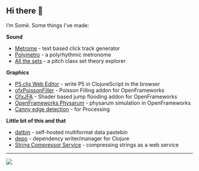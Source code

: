## Hi there 👋

I’m Somē. Some things I've made:

**Sound**
- [Metrome](https://github.com/somecho/metrome) - text based click track generator
- [Polymetro](https://github.com/somecho/polymetro-2) - a polyrhythmic metronome
- [All the sets](https://github.com/somecho/all-the-sets-frontend) - a pitch class set theory explorer
 
**Graphics**
- [P5.cljs Web Editor](https://github.com/somecho/p5-cljs-web-editor) - write P5 in ClojureScript in the browser
- [ofxPoissonFiller](https://github.com/somecho/ofxPoissonFiller) - Poisson Filling addon for OpenFrameworks
- [OfxJFA](https://github.com/somecho/ofxJFA) - Shader based jump flooding addon for OpenFrameworks
- [OpenFrameworks Physarum](https://github.com/somecho/openframeworks-physarum) - physarum simulation in OpenFrameworks
- [Canny edge detection](https://github.com/somecho/Canny-Edge-Detection-for-Processing) - for Processing

**Little bit of this and that**
- [datbin](https://github.com/somecho/datbin) - self-hosted multiformat data pastebin
- [depo](https://github.com/somecho/depo) - dependency writer/manager for Clojure
- [String Compressor Service](https://github.com/somecho/string-compressor-service) - compressing strings as a web service

---

![](https://github-readme-stats.vercel.app/api/top-langs/?username=somecho&hide=html,jupyter%20notebook,c&layout=compact&exclude_repo=js-string-compression-benchmarks
)

